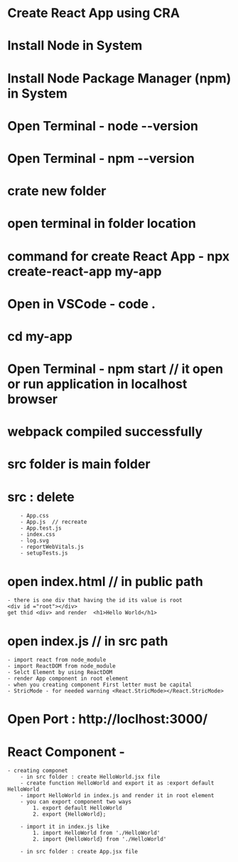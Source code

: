 # Create React App using CRA
# Install Node in System
# Install Node Package Manager (npm) in System
# Open Terminal - node --version
# Open Terminal - npm --version

# crate new folder
# open terminal in folder location
# command for create React App - npx create-react-app my-app

# Open in VSCode - code .

# cd my-app
# Open Terminal - npm start // it open or run application in localhost browser
# webpack compiled successfully

# src folder is main folder
# src : delete 
        - App.css
        - App.js  // recreate 
        - App.test.js
        - index.css
        - log.svg
        - reportWebVitals.js
        - setupTests.js

# open index.html // in public path
    - there is one div that having the id its value is root
    <div id ="root"></div>
    get thid <div> and render  <h1>Hello World</h1>
# open index.js // in src path
    - import react from node_module
    - import ReactDOM from node_module
    - Selct Element by using ReactDOM
    - render App component in root element
    - when you creating component First letter must be capital 
    - StricMode - for needed warning <React.StricMode></React.StricMode>

# Open Port : http://loclhost:3000/

# React Component -
    - creating componet 
        - in src folder : create HelloWorld.jsx file
        - create function HelloWorld and export it as :export default HelloWorld
        - import HelloWorld in index.js and render it in root element
        - you can export component two ways
            1. export default HelloWorld
            2. export {HelloWorld};

        - import it in index.js like
            1. import HelloWorld from './HelloWorld'
            2. import {HelloWorld} from './HelloWorld'

        - in src folder : create App.jsx file
        




